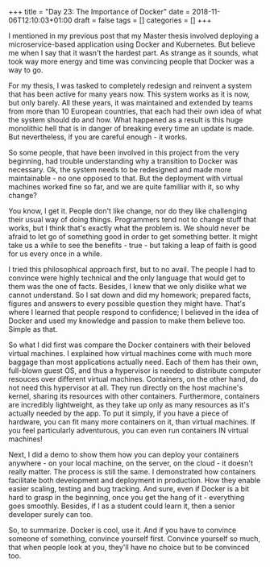 +++
title = "Day 23: The Importance of Docker"
date = 2018-11-06T12:10:03+01:00
draft = false
tags = []
categories = []
+++

I mentioned in my previous post that my Master thesis involved deploying a microservice-based application using Docker and Kubernetes. But believe me when I say that it wasn't the hardest part. As strange as it sounds, what took way more energy and time was convincing people that Docker was a way to go.

For my thesis, I was tasked to completely redesign and reinvent a system that has been active for many years now. This system works as it is now, but only barely. All these years, it was maintained and extended by teams from more than 10 European countries, that each had their own idea of what the system should do and how. What happened as a result is this huge monolithic hell that is in danger of breaking every time an update is made. But nevertheless, if you are careful enough - it works. 

So some people, that have been involved in this project from the very beginning, had trouble understanding why a transition to Docker was necessary. Ok, the system needs to be redesigned and made more maintainable - no one opposed to that. But the deployment with virtual machines worked fine so far, and we are quite familliar with it, so why change? 

You know, I get it. People don't like change, nor do they like challenging their usual way of doing things. Programmers tend not to change stuff that works, but I think that's exactly what the problem is. We should never be afraid to let go of something good in order to get something better. It might take us a while to see the benefits - true - but taking a leap of faith is good for us every once in a while. 

I tried this philosophical approach first, but to no avail. The people I had to convince were highly technical and the only language that would get to them was the one of facts. Besides, I knew that we only dislike what we cannot understand. So I sat down and did my homework; prepared facts, figures and answers to every possible question they might have. That's where I learned that people respond to confidence; I believed in the idea of Docker and used my knowledge and passion to make them believe too. Simple as that.

So what I did first was compare the Docker containers with their beloved virtual machines. I explained how virtual machines come with much more baggage than most applications actually need. Each of them has their own, full-blown guest OS, and thus a hypervisor is needed to distribute computer resouces over different virtual machines. Containers, on the other hand, do not need this hypervisor at all. They run directly on the host machine's kernel, sharing its resources with other containers. Furthermore, containers are incredibly lightweight, as they take up only as many resources as it's actually needed by the app. To put it simply, if you have a piece of hardware, you can fit many more containers on it, than virtual machines. If you feel particularly adventurous, you can even run containers IN virtual machines!

Next, I did a demo to show them how you can deploy your containers anywhere - on your local machine, on the server, on the cloud - it doesn't really matter. The process is still the same. I demonstrated how containers facilitate both development and deployment in production. How they enable easier scaling, testing and bug tracking. And sure, even if Docker is a bit hard to grasp in the beginning, once you get the hang of it - everything goes smoothly. Besides, if I as a student could learn it, then a senior developer surely can too. 

So, to summarize. Docker is cool, use it. And if you have to convince someone of something, convince yourself first. Convince yourself so much, that when people look at you, they'll have no choice but to be convinced too.